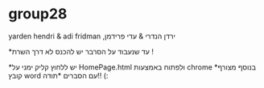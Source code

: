 # group28
yarden hendri & adi fridman ,ירדן הנדרי & עדי פרידמן






*עד שנעבוד על הסרבר יש להכנס לא דרך השרת !

*יש ללחוץ קליק ימני על HomePage.html ולפתוח באמצעות chrome
*בנוסף מצורף קובץ word עם הסברים 
*תודה!! (:
